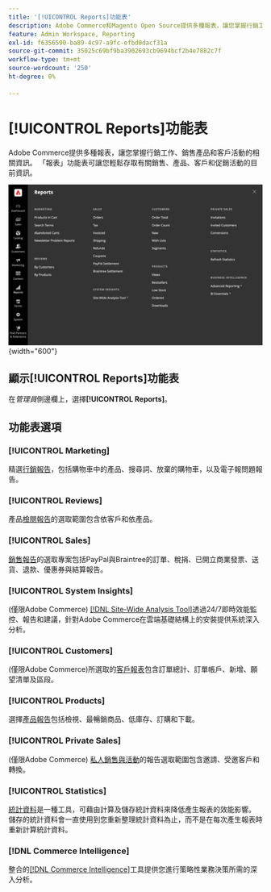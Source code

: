 ```yaml
---
title: '[!UICONTROL Reports]功能表'
description: Adobe Commerce和Magento Open Source提供多種報表，讓您掌握行銷工作、銷售產品和客戶活動的相關資訊。
feature: Admin Workspace, Reporting
exl-id: f6356590-ba89-4c97-a9fc-efbd0dacf31a
source-git-commit: 35025c69bf9ba3902693cb9694bcf2b4e7882c7f
workflow-type: tm+mt
source-wordcount: '250'
ht-degree: 0%

---
```


# [!UICONTROL Reports]功能表

Adobe Commerce提供多種報表，讓您掌握行銷工作、銷售產品和客戶活動的相關資訊。 「報表」功能表可讓您輕鬆存取有關銷售、產品、客戶和促銷活動的目前資訊。

![報表功能表](./assets/overview.png){width="600"}

## 顯示[!UICONTROL Reports]功能表

在&#x200B;_管理員_&#x200B;側邊欄上，選擇&#x200B;**[!UICONTROL Reports]**。

## 功能表選項

### [!UICONTROL Marketing]

精選[行銷報告](marketing-reports.md)，包括購物車中的產品、搜尋詞、放棄的購物車，以及電子報問題報告。

### [!UICONTROL Reviews]

產品[檢閱報告](review-reports.md)的選取範圍包含依客戶和依產品。

### [!UICONTROL Sales]

[銷售報告](sales-reports.md)的選取專案包括PayPal與Braintree的訂單、稅捐、已開立商業發票、送貨、退款、優惠券與結算報告。

### [!UICONTROL System Insights]

(僅限Adobe Commerce) [[!DNL Site-Wide Analysis Tool]](https://experienceleague.adobe.com/docs/commerce-operations/tools/site-wide-analysis-tool/access.html?lang=zh-Hant)透過24/7即時效能監控、報告和建議，針對Adobe Commerce在雲端基礎結構上的安裝提供系統深入分析。

### [!UICONTROL Customers]

(僅限Adobe Commerce)所選取的[客戶報表](customer-reports.md)包含訂單總計、訂單帳戶、新增、願望清單及區段。

### [!UICONTROL Products]

選擇[產品報告](product-reports.md)包括檢視、最暢銷商品、低庫存、訂購和下載。

### [!UICONTROL Private Sales]

(僅限Adobe Commerce) [私人銷售與活動](private-sales-reports.md)的報告選取範圍包含邀請、受邀客戶和轉換。

### [!UICONTROL Statistics]

[統計資料](sales-reports.md#refresh-statistics)是一種工具，可藉由計算及儲存統計資料來降低產生報表的效能影響。 儲存的統計資料會一直使用到您重新整理統計資料為止，而不是在每次產生報表時重新計算統計資料。

### [!DNL Commerce Intelligence]

整合的[[!DNL Commerce Intelligence]](business-intelligence.md)工具提供您進行策略性業務決策所需的深入分析。
